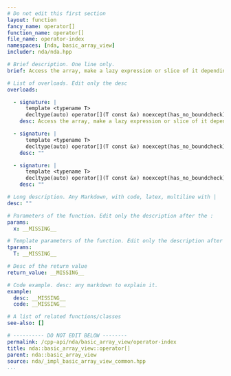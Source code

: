 ```yaml
---
# Do not edit this first section
layout: function
fancy_name: operator[]
function_name: operator[]
file_name: operator-index
namespaces: [nda, basic_array_view]
includer: nda/nda.hpp

# Brief description. One line only.
brief: Access the array, make a lazy expression or slice of it depending on the arguments

# List of overloads. Edit only the desc
overloads:

  - signature: |
      template <typename T>
      decltype(auto) operator[](T const &x) noexcept(has_no_boundcheck) const &
    desc: Access the array, make a lazy expression or slice of it depending on the arguments

  - signature: |
      template <typename T>
      decltype(auto) operator[](T const &x) noexcept(has_no_boundcheck) &
    desc: ""

  - signature: |
      template <typename T>
      decltype(auto) operator[](T const &x) noexcept(has_no_boundcheck) &&
    desc: ""

# Long description. Any Markdown, with code, latex, multiline with |
desc: ""

# Parameters of the function. Edit only the description after the :
params:
  x: __MISSING__

# Template parameters of the function. Edit only the description after the :
tparams:
  T: __MISSING__

# Desc of the return value
return_value: __MISSING__

# Code example. desc: any markdown to explain it.
example:
  desc: __MISSING__
  code: __MISSING__

# A list of related functions/classes
see-also: []

# ---------- DO NOT EDIT BELOW --------
permalink: /cpp-api/nda/basic_array_view/operator-index
title: nda::basic_array_view::operator[]
parent: nda::basic_array_view
source: nda/_impl_basic_array_view_common.hpp
...
```


